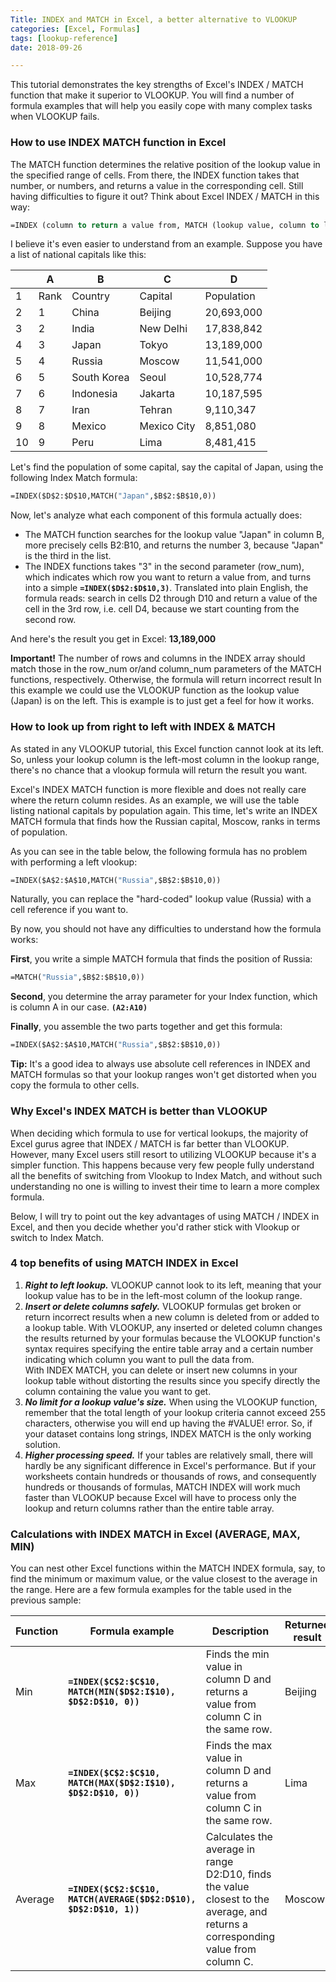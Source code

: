 ```yaml
---
Title: INDEX and MATCH in Excel, a better alternative to VLOOKUP
categories: [Excel, Formulas]
tags: [lookup-reference]  
date: 2018-09-26

---
```


This tutorial demonstrates the key strengths of Excel's INDEX / MATCH function that make it superior to VLOOKUP. You will find a number of formula examples that will help you easily cope with many complex tasks when VLOOKUP fails.

### How to use INDEX MATCH function in Excel

The MATCH function determines the relative position of the lookup value in the specified range of cells. From there, the INDEX function takes that number, or numbers, and returns a value in the corresponding cell.
Still having difficulties to figure it out? Think about Excel INDEX / MATCH in this way:

```vb
=INDEX (column to return a value from, MATCH (lookup value, column to look up against, 0))  
```

I believe it's even easier to understand from an example. Suppose you have a list of national capitals like this:


|    | A    | B           | C           | D          |
|----|------|-------------|-------------|------------|
| 1  | Rank | Country     | Capital     | Population |
| 2  | 1    | China       | Beijing     | 20,693,000 |
| 3  | 2    | India       | New Delhi   | 17,838,842 |
| 4  | 3    | Japan       | Tokyo       | 13,189,000 |
| 5  | 4    | Russia      | Moscow      | 11,541,000 |
| 6  | 5    | South Korea | Seoul       | 10,528,774 |
| 7  | 6    | Indonesia   | Jakarta     | 10,187,595 |
| 8  | 7    | Iran        | Tehran      | 9,110,347  |
| 9  | 8    | Mexico      | Mexico City | 8,851,080  |
| 10 | 9    | Peru        | Lima        | 8,481,415  |

Let's find the population of some capital, say the capital of Japan, using the following Index Match formula:
```vb
=INDEX($D$2:$D$10,MATCH("Japan",$B$2:$B$10,0))
```

Now, let's analyze what each component of this formula actually does:

- The MATCH function searches for the lookup value "Japan" in column B, more precisely cells B2:B10, and returns the number 3, because "Japan" is the third in the list.
- The INDEX functions takes "3" in the second parameter (row_num), which indicates which row you want to return a value from, and turns into a simple **`=INDEX($D$2:$D$10,3)`**. Translated into plain English, the formula reads: search in cells D2 through D10 and return a value of the cell in the 3rd row, i.e. cell D4, because we start counting from the second row.

And here's the result you get in Excel: **13,189,000**

**Important!** The number of rows and columns in the INDEX array should match those in the row_num or/and column_num parameters of the MATCH functions, respectively. Otherwise, the formula will return incorrect result
In this example we could use the VLOOKUP function as the lookup value (Japan) is on the left. This is example is to just get a feel for how it works.

### How to look up from right to left with INDEX & MATCH

As stated in any VLOOKUP tutorial, this Excel function cannot look at its left. So, unless your lookup column is the left-most column in the lookup range, there's no chance that a vlookup formula will return the result you want.

Excel's INDEX MATCH function is more flexible and does not really care where the return column resides. As an example, we will use the table listing national capitals by population again. This time, let's write an INDEX MATCH formula that finds how the Russian capital, Moscow, ranks in terms of population.

As you can see in the table below, the following formula has no problem with performing a left vlookup:

```vb
=INDEX($A$2:$A$10,MATCH("Russia",$B$2:$B$10,0))
```

Naturally, you can replace the "hard-coded" lookup value (Russia) with a cell reference if you want to.

By now, you should not have any difficulties to understand how the formula works:

**First**, you write a simple MATCH formula that finds the position of Russia:  

```vb
=MATCH("Russia",$B$2:$B$10,0))
```  

**Second**, you determine the array parameter for your Index function, which is column A in our case.   **`(A2:A10)`**  

**Finally**, you assemble the two parts together and get this formula:  

```vb
=INDEX($A$2:$A$10,MATCH("Russia",$B$2:$B$10,0))
```

**Tip:** It's a good idea to always use absolute cell references in INDEX and MATCH formulas so that your lookup ranges won't get distorted when you copy the formula to other cells.

### Why Excel's INDEX MATCH is better than VLOOKUP
When deciding which formula to use for vertical lookups, the majority of Excel gurus agree that INDEX / MATCH is far better than VLOOKUP. However, many Excel users still resort to utilizing VLOOKUP because it's a simpler function. This happens because very few people fully understand all the benefits of switching from Vlookup to Index Match, and without such understanding no one is willing to invest their time to learn a more complex formula.

Below, I will try to point out the key advantages of using MATCH / INDEX in Excel, and then you decide whether you'd rather stick with Vlookup or switch to Index Match.

### 4 top benefits of using MATCH INDEX in Excel

1. **_Right to left lookup._** VLOOKUP cannot look to its left, meaning that your lookup value has to be in the left-most column of the lookup range.  
2. **_Insert or delete columns safely._** VLOOKUP formulas get broken or return incorrect results when a new column is deleted from or added to a lookup table. With VLOOKUP, any inserted or deleted column changes the results returned by your formulas because the VLOOKUP function's syntax requires specifying the entire table array and a certain number indicating which column you want to pull the data from.   
With INDEX MATCH, you can delete or insert new columns in your lookup table without distorting the results since you specify directly the column containing the value you want to get.  
3. **_No limit for a lookup value's size._** When using the VLOOKUP function, remember that the total length of your lookup criteria cannot exceed 255 characters, otherwise you will end up having the #VALUE! error. So, if your dataset contains long strings, INDEX MATCH is the only working solution.
4. **_Higher processing speed._** If your tables are relatively small, there will hardly be any significant difference in Excel's performance. But if your worksheets contain hundreds or thousands of rows, and consequently hundreds or thousands of formulas, MATCH INDEX will work much faster than VLOOKUP because Excel will have to process only the lookup and return columns rather than the entire table array.  

### Calculations with INDEX MATCH in Excel (AVERAGE, MAX, MIN)
You can nest other Excel functions within the MATCH INDEX formula, say, to find the minimum or maximum value, or the value closest to the average in the range. Here are a few formula examples for the table used in the previous sample:

| Function | Formula example                                             | Description                                                                                                                      | Returned result |
|----------|-------------------------------------------------------------|----------------------------------------------------------------------------------------------------------------------------------|-----------------|
| Min      | **`=INDEX($C$2:$C$10, MATCH(MIN($D$2:I$10), $D$2:D$10, 0))`**   | Finds the min value in column D and returns a value from column C in the same row.                                               | Beijing         |
| Max      | **`=INDEX($C$2:$C$10, MATCH(MAX($D$2:I$10), $D$2:D$10, 0))`**   | Finds the max value in column D and returns a value from column C in the same row.                                               | Lima            |
| Average  | **`=INDEX($C$2:$C$10, MATCH(AVERAGE($D$2:D$10), $D$2:D$10, 1))`**| Calculates the average in range D2:D10, finds the value closest to the average, and returns a corresponding value from column C. | Moscow          |
